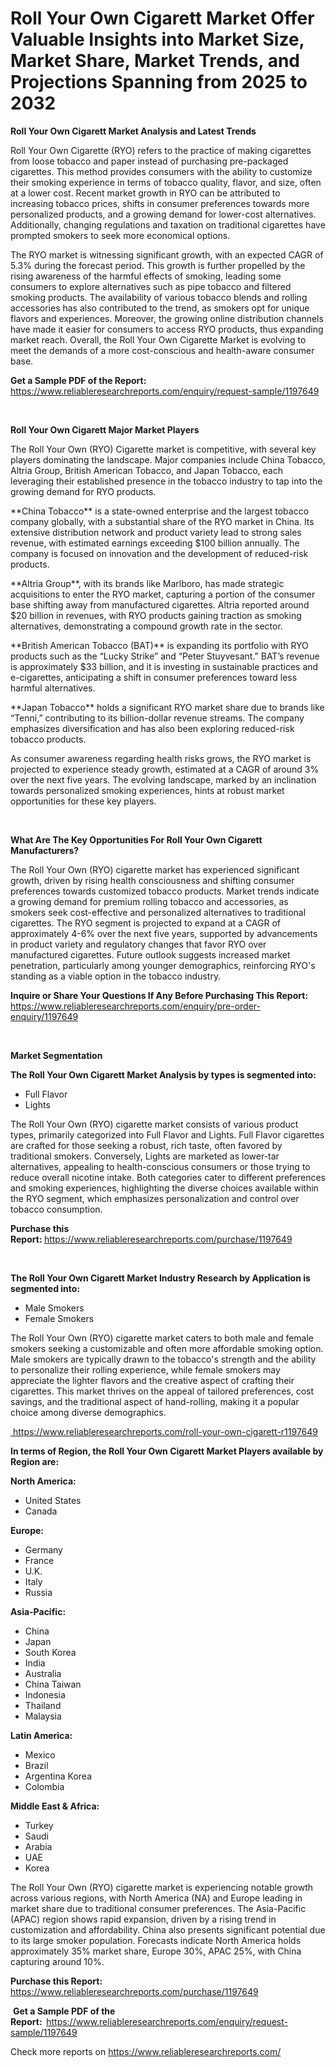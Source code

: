 <p><h1>Roll Your Own Cigarett Market Offer Valuable Insights into Market Size, Market Share, Market Trends, and Projections Spanning from 2025 to 2032</h1></p><p><strong>Roll Your Own Cigarett Market Analysis and Latest Trends</strong></p>
<p><p>Roll Your Own Cigarette (RYO) refers to the practice of making cigarettes from loose tobacco and paper instead of purchasing pre-packaged cigarettes. This method provides consumers with the ability to customize their smoking experience in terms of tobacco quality, flavor, and size, often at a lower cost. Recent market growth in RYO can be attributed to increasing tobacco prices, shifts in consumer preferences towards more personalized products, and a growing demand for lower-cost alternatives. Additionally, changing regulations and taxation on traditional cigarettes have prompted smokers to seek more economical options.</p><p>The RYO market is witnessing significant growth, with an expected CAGR of 5.3% during the forecast period. This growth is further propelled by the rising awareness of the harmful effects of smoking, leading some consumers to explore alternatives such as pipe tobacco and filtered smoking products. The availability of various tobacco blends and rolling accessories has also contributed to the trend, as smokers opt for unique flavors and experiences. Moreover, the growing online distribution channels have made it easier for consumers to access RYO products, thus expanding market reach. Overall, the Roll Your Own Cigarette Market is evolving to meet the demands of a more cost-conscious and health-aware consumer base.</p></p>
<p><strong>Get a Sample PDF of the Report:&nbsp;</strong> <a href="https://www.reliableresearchreports.com/enquiry/request-sample/1197649?utm_campaign=2229&utm_medium=2&utm_source=Github&utm_content=ia&utm_term=09022025&utm_id=roll-your-own-cigarett">https://www.reliableresearchreports.com/enquiry/request-sample/1197649</a></p>
<p>&nbsp;</p>
<p><strong>Roll Your Own Cigarett Major Market Players</strong></p>
<p><p>The Roll Your Own (RYO) Cigarette market is competitive, with several key players dominating the landscape. Major companies include China Tobacco, Altria Group, British American Tobacco, and Japan Tobacco, each leveraging their established presence in the tobacco industry to tap into the growing demand for RYO products.</p><p>**China Tobacco** is a state-owned enterprise and the largest tobacco company globally, with a substantial share of the RYO market in China. Its extensive distribution network and product variety lead to strong sales revenue, with estimated earnings exceeding $100 billion annually. The company is focused on innovation and the development of reduced-risk products.</p><p>**Altria Group**, with its brands like Marlboro, has made strategic acquisitions to enter the RYO market, capturing a portion of the consumer base shifting away from manufactured cigarettes. Altria reported around $20 billion in revenues, with RYO products gaining traction as smoking alternatives, demonstrating a compound growth rate in the sector.</p><p>**British American Tobacco (BAT)** is expanding its portfolio with RYO products such as the “Lucky Strike” and “Peter Stuyvesant.” BAT’s revenue is approximately $33 billion, and it is investing in sustainable practices and e-cigarettes, anticipating a shift in consumer preferences toward less harmful alternatives.</p><p>**Japan Tobacco** holds a significant RYO market share due to brands like “Tenni,” contributing to its billion-dollar revenue streams. The company emphasizes diversification and has also been exploring reduced-risk tobacco products.</p><p>As consumer awareness regarding health risks grows, the RYO market is projected to experience steady growth, estimated at a CAGR of around 3% over the next five years. The evolving landscape, marked by an inclination towards personalized smoking experiences, hints at robust market opportunities for these key players.</p></p>
<p>&nbsp;</p>
<p><strong>What Are The Key Opportunities For Roll Your Own Cigarett Manufacturers?</strong></p>
<p><p>The Roll Your Own (RYO) cigarette market has experienced significant growth, driven by rising health consciousness and shifting consumer preferences towards customized tobacco products. Market trends indicate a growing demand for premium rolling tobacco and accessories, as smokers seek cost-effective and personalized alternatives to traditional cigarettes. The RYO segment is projected to expand at a CAGR of approximately 4-6% over the next five years, supported by advancements in product variety and regulatory changes that favor RYO over manufactured cigarettes. Future outlook suggests increased market penetration, particularly among younger demographics, reinforcing RYO's standing as a viable option in the tobacco industry.</p></p>
<p><strong>Inquire or Share Your Questions If Any Before Purchasing This Report:</strong> <a href="https://www.reliableresearchreports.com/enquiry/pre-order-enquiry/1197649?utm_campaign=2229&utm_medium=2&utm_source=Github&utm_content=ia&utm_term=09022025&utm_id=roll-your-own-cigarett">https://www.reliableresearchreports.com/enquiry/pre-order-enquiry/1197649</a></p>
<p>&nbsp;</p>
<p><strong>Market Segmentation</strong></p>
<p><strong>The Roll Your Own Cigarett Market Analysis by types is segmented into:</strong></p>
<p><ul><li>Full Flavor</li><li>Lights</li></ul></p>
<p><p>The Roll Your Own (RYO) cigarette market consists of various product types, primarily categorized into Full Flavor and Lights. Full Flavor cigarettes are crafted for those seeking a robust, rich taste, often favored by traditional smokers. Conversely, Lights are marketed as lower-tar alternatives, appealing to health-conscious consumers or those trying to reduce overall nicotine intake. Both categories cater to different preferences and smoking experiences, highlighting the diverse choices available within the RYO segment, which emphasizes personalization and control over tobacco consumption.</p></p>
<p><strong>Purchase this Report:&nbsp;</strong><a href="https://www.reliableresearchreports.com/purchase/1197649?utm_campaign=2229&utm_medium=2&utm_source=Github&utm_content=ia&utm_term=09022025&utm_id=roll-your-own-cigarett">https://www.reliableresearchreports.com/purchase/1197649</a></p>
<p>&nbsp;</p>
<p><strong>The Roll Your Own Cigarett Market Industry Research by Application is segmented into:</strong></p>
<p><ul><li>Male Smokers</li><li>Female Smokers</li></ul></p>
<p><p>The Roll Your Own (RYO) cigarette market caters to both male and female smokers seeking a customizable and often more affordable smoking option. Male smokers are typically drawn to the tobacco's strength and the ability to personalize their rolling experience, while female smokers may appreciate the lighter flavors and the creative aspect of crafting their cigarettes. This market thrives on the appeal of tailored preferences, cost savings, and the traditional aspect of hand-rolling, making it a popular choice among diverse demographics.</p></p>
<p><a href="https://www.reliableresearchreports.com/roll-your-own-cigarett-r1197649?utm_campaign=2229&utm_medium=2&utm_source=Github&utm_content=ia&utm_term=09022025&utm_id=roll-your-own-cigarett">&nbsp;https://www.reliableresearchreports.com/roll-your-own-cigarett-r1197649</a></p>
<p><strong>In terms of Region, the Roll Your Own Cigarett Market Players available by Region are:</strong></p>
<p>
    <p> <strong> North America: </strong>
        <ul>
            <li>United States</li>
            <li>Canada</li>
        </ul>
        </p> 
    <p> <strong> Europe: </strong>
        <ul>
            <li>Germany</li>
            <li>France</li>
            <li>U.K.</li>
            <li>Italy</li>
            <li>Russia</li>
        </ul>
        </p> 
    <p> <strong> Asia-Pacific: </strong>
        <ul>
            <li>China</li>
            <li>Japan</li>
            <li>South Korea</li>
            <li>India</li>
            <li>Australia</li>
            <li>China Taiwan</li>
            <li>Indonesia</li>
            <li>Thailand</li>
            <li>Malaysia</li>
        </ul>
        </p> 
    <p> <strong> Latin America: </strong>
        <ul>
            <li>Mexico</li>
            <li>Brazil</li>
            <li>Argentina Korea</li>
            <li>Colombia</li>
        </ul>
        </p> 
    <p> <strong> Middle East & Africa: </strong>
        <ul>
            <li>Turkey</li>
            <li>Saudi</li>
            <li>Arabia</li>
            <li>UAE</li>
            <li>Korea</li>
        </ul>
    </p>
    </p>
<p><p>The Roll Your Own (RYO) cigarette market is experiencing notable growth across various regions, with North America (NA) and Europe leading in market share due to traditional consumer preferences. The Asia-Pacific (APAC) region shows rapid expansion, driven by a rising trend in customization and affordability. China also presents significant potential due to its large smoker population. Forecasts indicate North America holds approximately 35% market share, Europe 30%, APAC 25%, with China capturing around 10%.</p></p>
<p><strong>Purchase this Report: </strong><a href="https://www.reliableresearchreports.com/purchase/1197649?utm_campaign=2229&utm_medium=2&utm_source=Github&utm_content=ia&utm_term=09022025&utm_id=roll-your-own-cigarett">https://www.reliableresearchreports.com/purchase/1197649</a></p>
<p>&nbsp;<strong>Get a Sample PDF of the Report:&nbsp;&nbsp;</strong><a href="https://www.reliableresearchreports.com/enquiry/request-sample/1197649?utm_campaign=2229&utm_medium=2&utm_source=Github&utm_content=ia&utm_term=09022025&utm_id=roll-your-own-cigarett">https://www.reliableresearchreports.com/enquiry/request-sample/1197649</a></p>
<p><strong></strong></p>
<p>Check more reports on <a href="https://www.reliableresearchreports.com/?utm_campaign=2229&utm_medium=2&utm_source=Github&utm_content=ia&utm_term=09022025&utm_id=roll-your-own-cigarett">https://www.reliableresearchreports.com/</a></p>